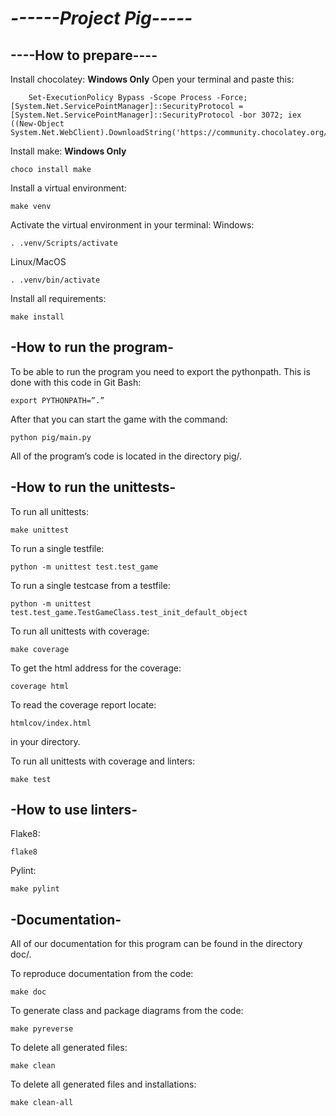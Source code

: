 *------Project Pig-----*
========================


**----How to prepare----**
--------------------------
Install chocolatey:  **Windows Only**
    Open your terminal and paste this:  
    
        Set-ExecutionPolicy Bypass -Scope Process -Force; [System.Net.ServicePointManager]::SecurityProtocol = [System.Net.ServicePointManager]::SecurityProtocol -bor 3072; iex ((New-Object System.Net.WebClient).DownloadString('https://community.chocolatey.org/install.ps1'))

Install make:       **Windows Only**

    choco install make

Install a virtual environment:

    make venv

Activate the virtual environment in your terminal:
Windows:
        
    . .venv/Scripts/activate
Linux/MacOS

    . .venv/bin/activate

Install all requirements:

    make install


**-How to run the program-**
----------------------------
To be able to run the program you need to export the pythonpath.
This is done with this code in Git Bash:

    export PYTHONPATH=”.”
After that you can start the game with the command:

    python pig/main.py

All of the program’s code is located in the directory pig/.


**-How to run the unittests-**
------------------------------
To run all unittests:

    make unittest

To run a single testfile:

    python -m unittest test.test_game

To run a single testcase from a testfile:

    python -m unittest test.test_game.TestGameClass.test_init_default_object

To run all unittests with coverage:

    make coverage

To get the html address for the coverage:

    coverage html
To read the coverage report locate:

    htmlcov/index.html
in your directory.

To run all unittests with coverage and linters:

    make test


**-How to use linters-**
------------------------
Flake8:

    flake8

Pylint:

    make pylint


**-Documentation-**
-------------------
All of our documentation for this program can be found in the directory doc/. 

To reproduce documentation from the code:

    make doc

To generate class and package diagrams from the code:

    make pyreverse

To delete all generated files:

    make clean

To delete all generated files and installations:

    make clean-all
